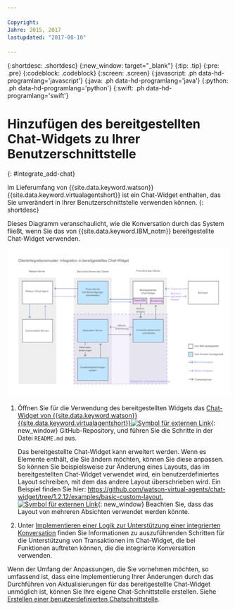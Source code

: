 ```yaml
---

Copyright:
Jahre: 2015, 2017
lastupdated: "2017-08-10"

---
```


{:shortdesc: .shortdesc}
{:new_window: target="_blank"}
{:tip: .tip}
{:pre: .pre}
{:codeblock: .codeblock}
{:screen: .screen}
{:javascript: .ph data-hd-programlang='javascript'}
{:java: .ph data-hd-programlang='java'}
{:python: .ph data-hd-programlang='python'}
{:swift: .ph data-hd-programlang='swift'}

# Hinzufügen des bereitgestellten Chat-Widgets zu Ihrer Benutzerschnittstelle 
{: #integrate_add-chat}

Im Lieferumfang von {{site.data.keyword.watson}} {{site.data.keyword.virtualagentshort}} ist ein Chat-Widget enthalten, das Sie unverändert in Ihrer Benutzerschnittstelle verwenden können.
{: shortdesc}

Dieses Diagramm veranschaulicht, wie die Konversation durch das System fließt, wenn Sie das von {{site.data.keyword.IBM_notm}} bereitgestellte Chat-Widget verwenden.

![Zeigt eine Standardeinrichtung, bei der das bereitgestellte Chat-Widget verwendet wird.](images/builtin_chat_new.png)

1.  Öffnen Sie für die Verwendung des bereitgestellten Widgets das [Chat-Widget von {{site.data.keyword.watson}} {{site.data.keyword.virtualagentshort}}![Symbol für externen Link](../../icons/launch-glyph.svg "Symbol für externen Link")](https://github.com/watson-virtual-agents/chat-widget "Symbol für externen Link"){: new_window} GitHub-Repository, und führen Sie die Schritte in der Datei `README.md` aus.

    Das bereitgestellte Chat-Widget kann erweitert werden. Wenn es Elemente enthält, die Sie ändern möchten, können Sie diese anpassen. So können Sie beispielsweise zur Änderung eines Layouts, das im bereitgestellten Chat-Widget verwendet wird, ein benutzerdefiniertes Layout schreiben, mit dem das andere Layout überschrieben wird. Ein Beispiel finden Sie hier: [https://github.com/watson-virtual-agents/chat-widget/tree/1.2.12/examples/basic-custom-layout. ![Symbol für externen Link](../../icons/launch-glyph.svg "Symbol für externen Link")](https://github.com/watson-virtual-agents/chat-widget/tree/1.2.12/examples/basic-custom-layout "Symbol für externen Link"){: new_window} Beachten Sie, dass das Layout von mehreren Absichten verwendet werden könnte.

1.  Unter [Implementieren einer Logik zur Unterstützung einer integrierten Konversation](impl_intents.html#backend_transaction) finden Sie Informationen zu auszuführenden Schritten für die Unterstützung von Transaktionen im Chat-Widget, die bei Funktionen auftreten können, die die integrierte Konversation verwenden.

Wenn der Umfang der Anpassungen, die Sie vornehmen möchten, so umfassend ist, dass eine Implementierung Ihrer Änderungen durch das Durchführen von Aktualisierungen für das bereitgestellte Chat-Widget unmöglich ist, können Sie Ihre eigene Chat-Schnittstelle erstellen. Siehe [Erstellen einer benutzerdefinierten Chatschnittstelle](integrate_custom-chat.html).
